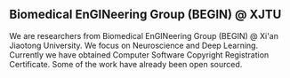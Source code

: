 ## Biomedical EnGINeering Group (BEGIN) @ XJTU

We are researchers from Biomedical EnGINeering Group (BEGIN) @ Xi'an Jiaotong University. We focus on Neuroscience and Deep Learning. Currently we have obtained Computer Software Copyright Registration Certificate. Some of the work have already been open sourced.

<!--

**Here are some ideas to get you started:**

🙋‍♀️ A short introduction - what is your organization all about?
🌈 Contribution guidelines - how can the community get involved?
👩‍💻 Useful resources - where can the community find your docs? Is there anything else the community should know?
🍿 Fun facts - what does your team eat for breakfast?
🧙 Remember, you can do mighty things with the power of [Markdown](https://docs.github.com/github/writing-on-github/getting-started-with-writing-and-formatting-on-github/basic-writing-and-formatting-syntax)
-->
